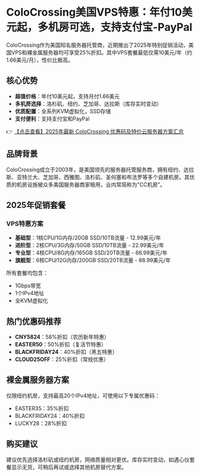 # ColoCrossing美国VPS特惠：年付10美元起，多机房可选，支持支付宝-PayPal

ColoCrossing作为美国知名服务器托管商，近期推出了2025年特别促销活动，美国VPS和裸金属服务器均可享受25%折扣。其中VPS套餐最低仅需10美元/年（约1.66美元/月），性价比极高。

## 核心优势

- **超值价格**：年付10美元起，支持月付1.66美元
- **多机房选择**：洛杉矶、纽约、芝加哥、达拉斯（库存实时变动）
- **优质配置**：全系列KVM虚拟化，SSD存储
- **支付便利**：支持支付宝和PayPal

👉 [【点击查看】2025年最新 ColoCrossing 优惠码及特价云服务器方案汇总](https://bit.ly/ColoCrossing)

## 品牌背景

ColoCrossing成立于2003年，是美国领先的服务器托管服务商，拥有纽约、达拉斯、亚特兰大、芝加哥、西雅图、洛杉矶、圣何塞和布法罗等多个自建机房。其优质的机房设施被众多美国服务器商家租用，业内常简称为"CC机房"。

## 2025年促销套餐

### VPS特惠方案

- **基础型**：1核CPU/1G内存/20GB SSD/10TB流量 - 12.99美元/年
- **进阶型**：2核CPU/3G内存/50GB SSD/10TB流量 - 22.99美元/年  
- **专业型**：4核CPU/8G内存/165GB SSD/20TB流量 - 66.99美元/年
- **旗舰型**：6核CPU/12G内存/200GB SSD/20TB流量 - 88.99美元/年

所有套餐均包含：
- 1Gbps带宽
- 1个IPv4地址
- 全KVM虚拟化

## 热门优惠码推荐

- **CNY5824**：58%折扣（农历新年特惠）
- **EASTER50**：50%折扣（复活节特惠）
- **BLACKFRIDAY24**：40%折扣（黑五特惠）
- **CLOUD25OFF**：25%折扣（常规优惠）

## 裸金属服务器方案

仅限纽约机房，支持最高20个IPv4地址，可使用以下专属优惠码：
- EASTER35：35%折扣
- BLACKFRIDAY24：40%折扣
- LUCKY28：28%折扣

## 购买建议

建议优先选择洛杉矶或纽约机房，网络质量相对更优。库存实时变动，如遇心仪套餐显示无货，可稍后再试或选择其他机房替代方案。
